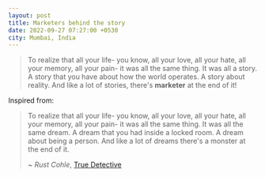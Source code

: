 ```yaml
---
layout: post
title: Marketers behind the story
date: 2022-09-27 07:27:00 +0530
city: Mumbai, India
---
```


> To realize that all your life- you know, all your love, all your hate, all your memory, all your pain- it was all the same thing. It was all a story. A story that you have about how the world operates. A story about reality. And like a lot of stories, there's **marketer** at the end of it!

Inspired from:
> To realize that all your life- you know, all your love, all your hate, all your memory, all your pain- it was all the same thing. It was all the same dream. A dream that you had inside a locked room. A dream about being a person. And like a lot of dreams there's a monster at the end of it.
>
> ~ _Rust Cohle_, [True Detective](https://www.imdb.com/title/tt2356777/)
